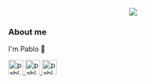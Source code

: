 <p align="center">
    <img src="https://i.gyazo.com/ef7a8db5ab81de23c3ca7b776e86705c.png">
</p>

### About me
<p>I'm Pablo 👋</p>

<p>
<a href="https://www.linkedin.com/in/pablosirvent/" target="_blank"><img src="https://img.shields.io/badge/LinkedIn-0077B5?style=for-the-badge&logo=linkedin&logoColor=white" alt="pablosirvent" height="30">
<a href="https://psir.es/cv.pdf" target="_blank"><img src="https://img.shields.io/badge/DOWNLOAD%20CV%20%20ESP-689F38?style=for-the-badge&logoColor=white" alt="pablosirvent" height="30">
<a href="https://psir.es/cv_en.pdf" target="_blank"><img src="https://img.shields.io/badge/DOWNLOAD%20CV%20%20EN-689F38?style=for-the-badge&logoColor=white" alt="pablosirvent" height="30">
</p>
